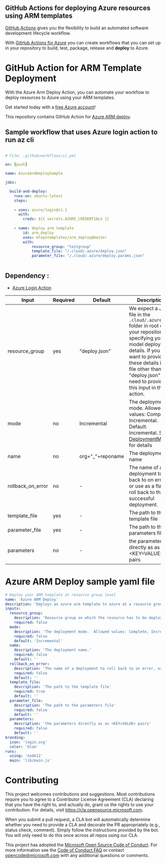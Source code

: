 ## GitHub Actions for deploying Azure resources using ARM templates

[GitHub Actions](https://help.github.com/en/articles/about-github-actions)  gives you the flexibility to build an automated software development lifecycle workflow. 

With [GitHub Actions for Azure](https://github.com/Azure/actions/) you can create workflows that you can set up in your repository to build, test, package, release and **deploy** to Azure. 

# GitHub Action for ARM Template Deployment
With the Azure Arm Deploy Action, you can automate your workflow to deploy resources to Azure  using your ARM templates.

Get started today with a [free Azure account](https://azure.com/free/open-source)!

This repository contains GitHub Action for [Azure ARM deploy](https://github.com/Azure/login/blob/master/action.yml).

## Sample workflow that uses Azure login action to run az cli

```yaml

# File: .github/workflows/ci.yml

on: [push]

name: AzureArmDeploySample

jobs:

  build-and-deploy:
    runs-on: ubuntu-latest
    steps:
    
    - uses: azure/login@v1.1
      with:
        creds: ${{ secrets.AZURE_CREDENTIALS }}
    
    - name: deploy arm template
        id: arm_deploy
        uses: mlopstemplates/arm_deploy@master
        with:
            resource_group: "testgroup"
            template_file: "/.cloud/.azure/deploy.json"
            parameter_file: "/.cloud/.azure/deploy.params.json"
    
```

## Dependency :

- [Azure Login Action](https://github.com/Azure/login)


| Input | Required | Default | Description |
| ----- | -------- | ------- | ----------- |
| resource_group | yes | "deploy.json" | We expect a JSON file in the `.cloud/.azure` folder in root of your repository specifying your model deployment details. If you have want to provide these details in a file other than "deploy.json" you need to provide this input in the action. |
| mode | no | Incremental | The deployment mode.  Allowed values: Complete, Incremental.  Default: Incremental. See [DeploymentModes](https://docs.microsoft.com/en-us/azure/azure-resource-manager/templates/deployment-modes) for details|
| name | no | org+"_"+reponame | The deployment name |
| rollback_on_error | no | - | The name of a deployment to roll back to on error, or use as a flag to roll back to the last successful deployment. |
| template_file | yes | - |  The path to the template file |
| parameter_file | yes | - | The path to the parameters file.|
| parameters | no | - | the parameters directly as as <KEY=VALUE> pairs |


# Azure ARM Deploy sample yaml file

```yaml
# Deploy your ARM template at resource group level
name: 'Azure ARM Deploy'
description: 'Deploys an azure arm template to azure at a resource group level'
inputs: 
  resource_group: 
    description: 'Resource group on which the resource has to be deployed'
    required: false
  mode:
    description: 'The deployment mode.  Allowed values: Complete, Incremental.  Default: Incremental.'
    required: false
    default: 'Incremental'
  name:
    description: 'The deployment name.'
    required: false
    default: ''
  rollback_on_error:
    description: 'The name of a deployment to roll back to on error, or use as a flag to roll back to the last successful deployment.'
    required: false
    default: ''
  template_file: 
    description: 'The path to the template file'
    required: true
    default: ''
  parameter_file:
    description: 'The path to the parameters file'
    required: false
    default: ''
  parameters:
    description: 'the parameters directly as as <KEY=VALUE> pairs'
    required: false
    default: ''
branding:
  icon: 'login.svg'
  color: 'blue'
runs:
  using: 'node12'
  main: 'lib/main.js'

```

# Contributing

This project welcomes contributions and suggestions.  Most contributions require you to agree to a
Contributor License Agreement (CLA) declaring that you have the right to, and actually do, grant us
the rights to use your contribution. For details, visit https://cla.opensource.microsoft.com.

When you submit a pull request, a CLA bot will automatically determine whether you need to provide
a CLA and decorate the PR appropriately (e.g., status check, comment). Simply follow the instructions
provided by the bot. You will only need to do this once across all repos using our CLA.

This project has adopted the [Microsoft Open Source Code of Conduct](https://opensource.microsoft.com/codeofconduct/).
For more information see the [Code of Conduct FAQ](https://opensource.microsoft.com/codeofconduct/faq/) or
contact [opencode@microsoft.com](mailto:opencode@microsoft.com) with any additional questions or comments.
